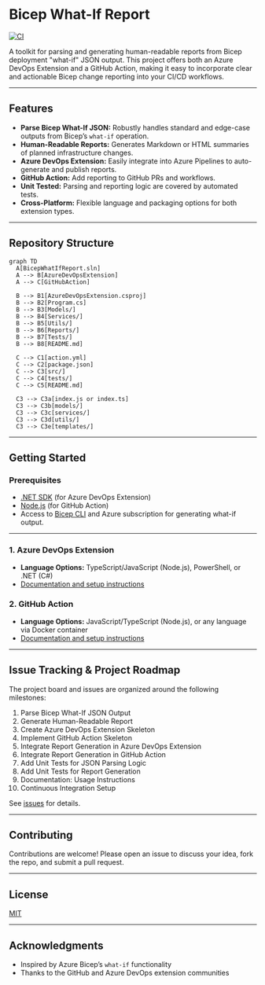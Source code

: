 # Bicep What-If Report

[![CI](https://github.com/weekendclimber/BicepWhatIfReport/actions/workflows/ci.yml/badge.svg)](https://github.com/weekendclimber/BicepWhatIfReport/actions)

A toolkit for parsing and generating human-readable reports from Bicep deployment "what-if" JSON output. This project offers both an Azure DevOps Extension and a GitHub Action, making it easy to incorporate clear and actionable Bicep change reporting into your CI/CD workflows.

---

## Features

- **Parse Bicep What-If JSON:** Robustly handles standard and edge-case outputs from Bicep’s `what-if` operation.
- **Human-Readable Reports:** Generates Markdown or HTML summaries of planned infrastructure changes.
- **Azure DevOps Extension:** Easily integrate into Azure Pipelines to auto-generate and publish reports.
- **GitHub Action:** Add reporting to GitHub PRs and workflows.
- **Unit Tested:** Parsing and reporting logic are covered by automated tests.
- **Cross-Platform:** Flexible language and packaging options for both extension types.

---

## Repository Structure

```mermaid
graph TD
  A[BicepWhatIfReport.sln]
  A --> B[AzureDevOpsExtension]
  A --> C[GitHubAction]

  B --> B1[AzureDevOpsExtension.csproj]
  B --> B2[Program.cs]
  B --> B3[Models/]
  B --> B4[Services/]
  B --> B5[Utils/]
  B --> B6[Reports/]
  B --> B7[Tests/]
  B --> B8[README.md]

  C --> C1[action.yml]
  C --> C2[package.json]
  C --> C3[src/]
  C --> C4[tests/]
  C --> C5[README.md]

  C3 --> C3a[index.js or index.ts]
  C3 --> C3b[models/]
  C3 --> C3c[services/]
  C3 --> C3d[utils/]
  C3 --> C3e[templates/]
```
---

## Getting Started

### Prerequisites

- [.NET SDK](https://dotnet.microsoft.com/download) (for Azure DevOps Extension)
- [Node.js](https://nodejs.org/) (for GitHub Action)
- Access to [Bicep CLI](https://learn.microsoft.com/en-us/azure/azure-resource-manager/bicep/install) and Azure subscription for generating what-if output.

---

### 1. Azure DevOps Extension

- **Language Options:** TypeScript/JavaScript (Node.js), PowerShell, or .NET (C#)
- [Documentation and setup instructions](./AzureDevOpsExtension/README.md)

### 2. GitHub Action

- **Language Options:** JavaScript/TypeScript (Node.js), or any language via Docker container
- [Documentation and setup instructions](./GitHubAction/README.md)

---

## Issue Tracking & Project Roadmap

The project board and issues are organized around the following milestones:

1. Parse Bicep What-If JSON Output
2. Generate Human-Readable Report
3. Create Azure DevOps Extension Skeleton
4. Implement GitHub Action Skeleton
5. Integrate Report Generation in Azure DevOps Extension
6. Integrate Report Generation in GitHub Action
7. Add Unit Tests for JSON Parsing Logic
8. Add Unit Tests for Report Generation
9. Documentation: Usage Instructions
10. Continuous Integration Setup

See [issues](https://github.com/weekendclimber/BicepWhatIfReport/issues) for details.

---

## Contributing

Contributions are welcome! Please open an issue to discuss your idea, fork the repo, and submit a pull request.

---

## License

[MIT](LICENSE)

---

## Acknowledgments

- Inspired by Azure Bicep’s `what-if` functionality
- Thanks to the GitHub and Azure DevOps extension communities